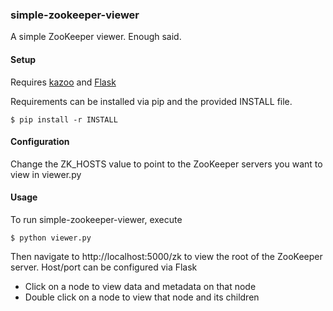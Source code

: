 ### simple-zookeeper-viewer

A simple ZooKeeper viewer. Enough said.

#### Setup

Requires [kazoo](https://github.com/python-zk/kazoo) and [Flask](https://github.com/mitsuhiko/flask)

Requirements can be installed via pip and the provided INSTALL file.

    $ pip install -r INSTALL

#### Configuration

Change the ZK_HOSTS value to point to the ZooKeeper servers you want to view in viewer.py

#### Usage

To run simple-zookeeper-viewer, execute

    $ python viewer.py
    
Then navigate to http://localhost:5000/zk to view the root of the ZooKeeper server. Host/port can be configured via Flask

* Click on a node to view data and metadata on that node
* Double click on a node to view that node and its children
